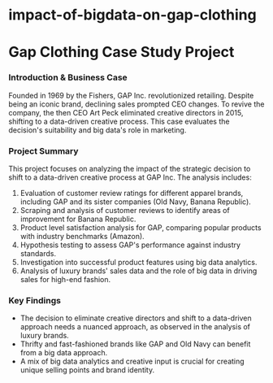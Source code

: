 # impact-of-bigdata-on-gap-clothing
# Gap Clothing Case Study Project

### Introduction & Business Case

Founded in 1969 by the Fishers, GAP Inc. revolutionized retailing. Despite being an iconic brand, declining sales prompted CEO changes. To revive the company, the then CEO Art Peck eliminated creative directors in 2015, shifting to a data-driven creative process. This case evaluates the decision's suitability and big data's role in marketing.

### Project Summary

This project focuses on analyzing the impact of the strategic decision to shift to a data-driven creative process at GAP Inc. The analysis includes:

1. Evaluation of customer review ratings for different apparel brands, including GAP and its sister companies (Old Navy, Banana Republic).
2. Scraping and analysis of customer reviews to identify areas of improvement for Banana Republic.
3. Product level satisfaction analysis for GAP, comparing popular products with industry benchmarks (Amazon).
4. Hypothesis testing to assess GAP's performance against industry standards.
5. Investigation into successful product features using big data analytics.
6. Analysis of luxury brands' sales data and the role of big data in driving sales for high-end fashion.

### Key Findings

- The decision to eliminate creative directors and shift to a data-driven approach needs a nuanced approach, as observed in the analysis of luxury brands.
- Thrifty and fast-fashioned brands like GAP and Old Navy can benefit from a big data approach.
- A mix of big data analytics and creative input is crucial for creating unique selling points and brand identity.
